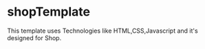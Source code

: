 # shopTemplate
This template uses Technologies like HTML,CSS,Javascript and it's designed for Shop.
